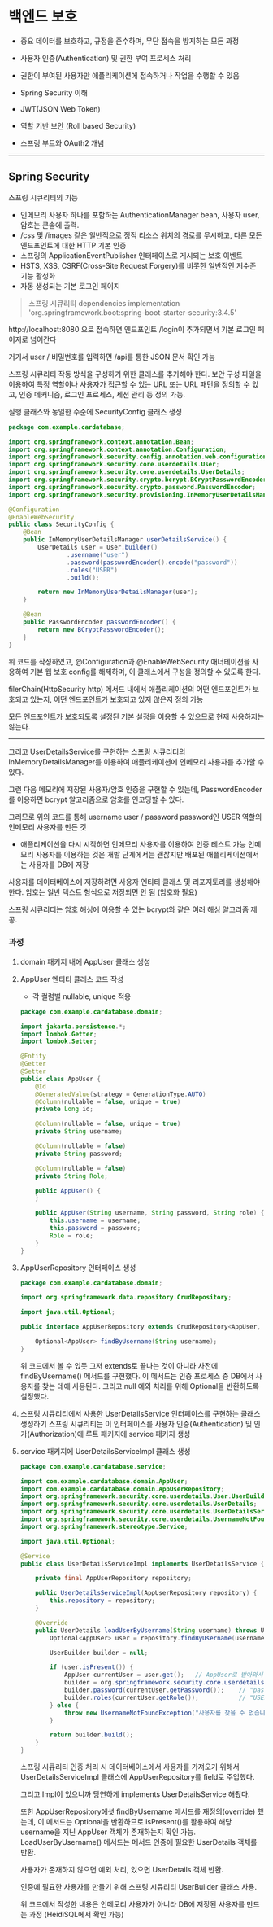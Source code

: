 # 백엔드 보호
- 중요 데이터를 보호하고, 규정을 준수하며, 무단 접속을 방지하는 모든 과정
- 사용자 인증(Authentication) 및 권한 부여 프로세스 처리
- 권한이 부여된 사용자만 애플리케이션에 접속하거나 작업을 수행할 수 있음


- Spring Security 이해
- JWT(JSON Web Token)
- 역할 기반 보안 (Roll based Security)
- 스프링 부트와 OAuth2 개념

---

## Spring Security

스프링 시큐리티의 기능
- 인메모리 사용자 하나를 포함하는 AuthenticationManager bean, 사용자 user, 암호는 콘솔에 출력.
- /css 및 /images 같은 일반적으로 정적 리소스 위치의 경로를 무시하고,
  다른 모든 엔드포인트에 대한 HTTP 기본 인증
- 스프링의 ApplicationEventPublisher 인터페이스로 게시되는 보호 이벤트
- HSTS, XSS, CSRF(Cross-Site Request Forgery)를 비롯한 일반적인 저수준 기능 활성화
- 자동 생성되는 기본 로그인 페이지


> 스프링 시큐리티 dependencies
> implementation 'org.springframework.boot:spring-boot-starter-security:3.4.5'

http://localhost:8080 으로 접속하면 엔드포인트 /login이 추가되면서 기본 로그인 페이지로 넘어간다

거기서 user / 비밀번호를 입력하면 /api를 통한 JSON 문서 확인 가능

스프링 시큐리티 작동 방식을 구성하기 위한 클래스를 추가해야 한다.
보안 구성 파일을 이용하여 특정 역할이나 사용자가 접근할 수 있는 URL 또는 URL 패턴을 정의할 수 있고,
인증 메커니즘, 로그인 프로세스, 세션 관리 등 정의 가능.

실행 클래스와 동일한 수준에 SecurityConfig 클래스 생성

```java
package com.example.cardatabase;

import org.springframework.context.annotation.Bean;
import org.springframework.context.annotation.Configuration;
import org.springframework.security.config.annotation.web.configuration.EnableWebSecurity;
import org.springframework.security.core.userdetails.User;
import org.springframework.security.core.userdetails.UserDetails;
import org.springframework.security.crypto.bcrypt.BCryptPasswordEncoder;
import org.springframework.security.crypto.password.PasswordEncoder;
import org.springframework.security.provisioning.InMemoryUserDetailsManager;

@Configuration
@EnableWebSecurity
public class SecurityConfig {
    @Bean
    public InMemoryUserDetailsManager userDetailsService() {
        UserDetails user = User.builder()
                .username("user")
                .password(passwordEncoder().encode("password"))
                .roles("USER")
                .build();

        return new InMemoryUserDetailsManager(user);
    }

    @Bean
    public PasswordEncoder passwordEncoder() {
        return new BCryptPasswordEncoder();
    }
}

```

위 코드를 작성하였고,
@Configuration과 @EnableWebSecurity 애너테이션을 사용하여 기본 웹 보호 config를 해제하며,
이 클래스에서 구성을 정의할 수 있도록 한다.

filerChain(HttpSecurity http) 메서드 내에서 
애플리케이션의 어떤 엔드포인트가 보호되고 있는지, 
어떤 엔드포인트가 보호되고 있지 않은지 정의 가능

모든 엔드포인트가 보호되도록 설정된 기본 설정을 이용할 수 있으므로 현재 사용하지는 않는다.

---

그리고 UserDetailsService를 구현하는 스프링 시큐리티의 InMemoryDetailsManager를 이용하여
애플리케이션에 인메모리 사용자를 추가할 수 있다.

그런 다음 메모리에 저장된 사용자/암호 인증을 구현할 수 있는데,
PasswordEncoder를 이용하면 bcrypt 알고리즘으로 암호를 인코딩할 수 있다.

그러므로 위의 코드를 통해
username user / password password인 USER 역할의 인메모리 사용자를 만든 것

- 애플리케이션을 다시 시작하면 인메모리 사용자를 이용하여 인증 테스트 가능
  인메모리 사용자를 이용하는 것은 개발 단계에서는 괜찮지만
  배포된 애플리케이션에서는 사용자를 DB에 저장

사용자를 데이터베이스에 저장하려면 사용자 엔티티 클래스 및 리포지토리를 생성해야 한다.
암호는 일반 텍스트 형식으로 저장되면 안 됨 (암호화 필요)

스프링 시큐리티는 암호 해싱에 이용할 수 있는 bcrypt와 같은 여러 해싱 알고리즘 제공.

### 과정
1. domain 패키지 내에 AppUser 클래스 생성

2. AppUser 엔티티 클래스 코드 작성

   - 각 컬럼별 nullable, unique 적용
    ```java
    package com.example.cardatabase.domain;
    
    import jakarta.persistence.*;
    import lombok.Getter;
    import lombok.Setter;
    
    @Entity
    @Getter
    @Setter
    public class AppUser {
        @Id
        @GeneratedValue(strategy = GenerationType.AUTO)
        @Column(nullable = false, unique = true)
        private Long id;
    
        @Column(nullable = false, unique = true)
        private String username;
    
        @Column(nullable = false)
        private String password;
    
        @Column(nullable = false)
        private String Role;
    
        public AppUser() {
        }
    
        public AppUser(String username, String password, String role) {
            this.username = username;
            this.password = password;
            Role = role;
        }
    }
    ```

3. AppUserRepository 인터페이스 생성

    ```java
    package com.example.cardatabase.domain;
    
    import org.springframework.data.repository.CrudRepository;
    
    import java.util.Optional;
    
    public interface AppUserRepository extends CrudRepository<AppUser, Long> {
    
        Optional<AppUser> findByUsername(String username);
    }
    ```
    위 코드에서 볼 수 있듯 그저 extends로 끝나는 것이 아니라 사전에 findByUsername() 메서드를 구현했다.
    이 메서드는 인증 프로세스 중 DB에서 사용자를 찾는 데에 사용된다.
    그리고 null 예외 처리를 위해 Optional을 반환하도록 설정했다.

4. 스프링 시큐리티에서 사용한 UserDetailsService 인터페이스를 구현하는 클래스 생성하기
    스프링 시큐리티는 이 인터페이스를 사용자 인증(Authentication) 및 인가(Authorization)에
    루트 패키지에 service 패키지 생성

5. service 패키지에 UserDetailsServiceImpl 클래스 생성
    ```java
    package com.example.cardatabase.service;
    
    import com.example.cardatabase.domain.AppUser;
    import com.example.cardatabase.domain.AppUserRepository;
    import org.springframework.security.core.userdetails.User.UserBuilder;
    import org.springframework.security.core.userdetails.UserDetails;
    import org.springframework.security.core.userdetails.UserDetailsService;
    import org.springframework.security.core.userdetails.UsernameNotFoundException;
    import org.springframework.stereotype.Service;
    
    import java.util.Optional;
    
    @Service
    public class UserDetailsServiceImpl implements UserDetailsService {
    
        private final AppUserRepository repository;
    
        public UserDetailsServiceImpl(AppUserRepository repository) {
            this.repository = repository;
        }
    
        @Override
        public UserDetails loadUserByUsername(String username) throws UsernameNotFoundException {
            Optional<AppUser> user = repository.findByUsername(username);
    
            UserBuilder builder = null;
    
            if (user.isPresent()) {
                AppUser currentUser = user.get();   // AppUser로 받아와서 UserBuilder로 형변환
                builder = org.springframework.security.core.userdetails.User.withUsername(username);
                builder.password(currentUser.getPassword());    // "password"
                builder.roles(currentUser.getRole());           // "USER"
            } else {
                throw new UsernameNotFoundException("사용자를 찾을 수 없습니다.");
            }
    
            return builder.build();
        }
    }
    
    ```

    스프링 시큐리티 인증 처리 시 데이터베이스에서 사용자를 가져오기 위해서
    UserDetailsServiceImpl 클래스에 AppUserRepository를 field로 주입했다.
    
    그리고 Impl이 있으니까 당연하게 implements UserDetailsService 해줬다.
    
    또한 AppUserRepository에섯 findByUsername 메서드를 재정의(override) 했는데,
    이 메서드는 Optional을 반환하므로 isPresent()를 활용하여 해당 username을 지닌 AppUser 객체가 존재하는지 확인 가능.
    LoadUserByUsername() 메서드는 메서드 인증에 필요한 UserDetails 객체를 반환.
    
    사용자가 존재하지 않으면 예외 처리, 있으면 UserDetails 객체 반환.
    
    인증에 필요한 사용자를 만들기 위해 스프링 시큐리티 UserBuilder 클래스 사용.
    
    위 코드에서 작성한 내용은 인메모리 사용자가 아니라 DB에 저장된 사용자를 만드는 과정 (HeidiSQL에서 확인 가능)


























